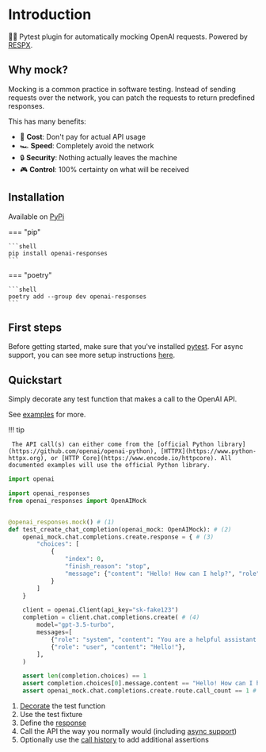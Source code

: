 # Introduction

🧪🤖 Pytest plugin for automatically mocking OpenAI requests. Powered by [RESPX](https://github.com/lundberg/respx).

## Why mock?

Mocking is a common practice in software testing. Instead of sending requests over the network, you can patch the requests to return predefined responses.

This has many benefits:

- 🤑 **Cost**: Don't pay for actual API usage
- 🏎️ **Speed**: Completely avoid the network
- 🔒 **Security**: Nothing actually leaves the machine
- 🎮 **Control**: 100% certainty on what will be received

## Installation

Available on [PyPi](https://pypi.org/project/openai-responses/)

=== "pip"

    ```shell
    pip install openai-responses
    ```

=== "poetry"

    ```shell
    poetry add --group dev openai-responses
    ```

## First steps

Before getting started, make sure that you've installed [pytest](https://pytest.org/en/7.0.x/contents.html). For async support, you can see more setup instructions [here](user_guide/async.md).

## Quickstart

Simply decorate any test function that makes a call to the OpenAI API.

See [examples](https://github.com/mharrisb1/openai-responses-python/tree/main/examples) for more.

!!! tip

     The API call(s) can either come from the [official Python library](https://github.com/openai/openai-python), [HTTPX](https://www.python-httpx.org), or [HTTP Core](https://www.encode.io/httpcore). All documented examples will use the official Python library.

```python linenums="1" hl_lines="7 8 9 20 30"
import openai

import openai_responses
from openai_responses import OpenAIMock


@openai_responses.mock() # (1)
def test_create_chat_completion(openai_mock: OpenAIMock): # (2)
    openai_mock.chat.completions.create.response = { # (3)
        "choices": [
            {
                "index": 0,
                "finish_reason": "stop",
                "message": {"content": "Hello! How can I help?", "role": "assistant"},
            }
        ]
    }

    client = openai.Client(api_key="sk-fake123")
    completion = client.chat.completions.create( # (4)
        model="gpt-3.5-turbo",
        messages=[
            {"role": "system", "content": "You are a helpful assistant."},
            {"role": "user", "content": "Hello!"},
        ],
    )

    assert len(completion.choices) == 1
    assert completion.choices[0].message.content == "Hello! How can I help?"
    assert openai_mock.chat.completions.create.route.call_count == 1 # (5)
```

1. [Decorate](user_guide/overview.md#modalities) the test function
2. Use the test fixture
3. Define the [response](user_guide/responses.md)
4. Call the API the way you normally would (including [async support](user_guide/async.md))
5. Optionally use the [call history](user_guide/overview.md#call-history) to add additional assertions
